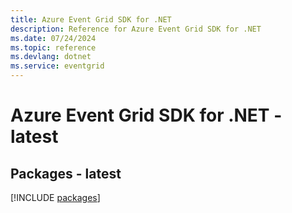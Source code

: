 ```yaml
---
title: Azure Event Grid SDK for .NET
description: Reference for Azure Event Grid SDK for .NET
ms.date: 07/24/2024
ms.topic: reference
ms.devlang: dotnet
ms.service: eventgrid
---
```

# Azure Event Grid SDK for .NET - latest
## Packages - latest
[!INCLUDE [packages](event-grid-index.md)]